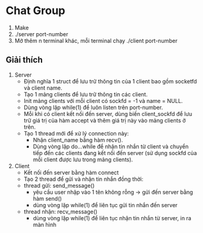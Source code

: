# Chat Group
1. Make 
2. ./server port-number
3. Mở thêm n terminal khác, mỗi terminal chạy ./client port-number

## Giải thích
1. Server
    - Định nghĩa 1 struct để lưu trữ thông tin của 1 client bao gồm socketfd và client name.
    - Tạo 1 mảng clients để lưu trữ thông tin các client.
    - Init mảng clients với mỗi client có sockfd = -1 và name = NULL.
    - Dùng vòng lặp while(1) để luôn listen trên port-number.
    - Mỗi khi có client kết nối đến server, dùng biến client_sockfd để lưu trữ giá trị của hàm accept và thêm giá trị này vào mảng clients ở trên.
    - Tạo 1 thread mới để xử lý connection này:
        + Nhận client_name bằng hàm recv().
        + Dùng vòng lặp do...while để nhận tin nhắn từ client và chuyển tiếp đến các clients đang kết nối đến server (sử dụng sockfd của mỗi client được lưu trong mảng clients).
2. Client
    - Kết nối đến server bằng hàm connect
    - Tạo 2 thread để gửi và nhận tin nhắn đồng thời:
    - thread gửi: send_message()
        + yêu cầu user nhập vào 1 tên không rỗng -> gửi đến server bằng hàm send()
        + dùng vòng lặp while(1) để liên tục gửi tin nhắn đến server
    - thread nhận: recv_message()
        + dùng vòng lặp while(1) để liên tục nhận tin nhắn từ server, in ra màn hình